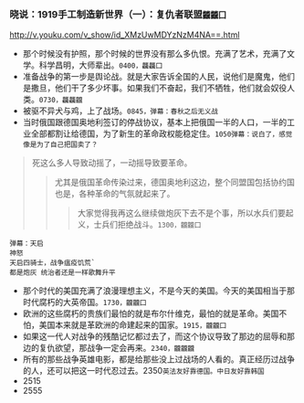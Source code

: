 ### 晓说：1919手工制造新世界（一）：复仇者联盟`龖龖囗`
http://v.youku.com/v_show/id_XMzUwMDYzNzM4NA==.html
- 那个时候没有护照，那个时候的世界没有那么多仇恨。充满了艺术，充满了文学。科学昌明，大师辈出。`0400，龘龘囗`
- 准备战争的第一步是舆论战。就是大家告诉全国的人民，说他们是魔鬼，他们是撒旦，他们干了多少坏事。如果我们不奋起，我们不牺牲，他们就会奴役人类。`0730，龘龘龖`
- 被驱不异犬与鸡，上了战场。`0845，弹幕：春秋之后无义战`
- 当时俄国跟德国奥地利签订的停战协议，基本上把俄国一半的人口，一半的工业全部都割让给德国，为了新生的革命政权能稳定住。`1050弹幕：说白了，感觉像是为了自己把国卖了？`
>死这么多人导致动摇了，一动摇导致要革命。
>>尤其是俄国革命传染过来，德国奥地利这边，整个同盟国包括协约国也是，各种革命的气氛就起来了。
>>>大家觉得我再这么继续做炮灰下去不是个事，所以水兵们要起义，士兵们拒绝战斗。`1300，龖龖囗`
```
弹幕：天启
神怒
天启四骑士，战争瘟疫饥荒`
都是炮灰 统治者还是一样歌舞升平
```
- 那个时代的美国充满了浪漫理想主义，不是今天的美国。今天的美国相当于那时代腐朽的大英帝国。`1730，龖龖囗`
- 欧洲的这些腐朽的贵族们最怕的就是布尔什维克，最怕的就是革命。美国不怕，美国本来就是革欧洲的命建起来的国家。`1915，龖龖囗`
- 如果这一代人对战争的残酷记忆都过去了，而这个协议导致了那边的屈辱和那边的复仇欲望，那战争一定会再来。`2340，龖龖龖`
- 所有的那些战争英雄电影，都是给那些没上过战场的人看的。真正经历过战争的人，还可以把这一时代忍过去。2350`英法友好靠德国。中日友好靠韩国`
- 2515
- 2555